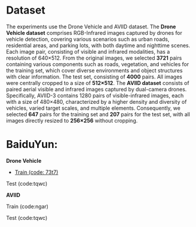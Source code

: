 # **Dataset**
The experiments use the Drone Vehicle and AVIID dataset. The **Drone Vehicle dataset** comprises RGB-Infrared images captured by drones for vehicle detection, covering various scenarios such as urban roads, residential areas, and parking lots, with both daytime and nighttime scenes. Each image pair, consisting of visible and infrared modalities, has a resolution of 640×512. From the original images, we selected **3721** pairs containing various components such as roads, vegetation, and vehicles for the training set, which cover diverse environments and object structures with clear information. The test set, consisting of **4000** pairs. All images were centrally cropped to a size of **512×512**. The **AVIID dataset** consists of paired aerial visible and infrared images captured by dual-camera drones. Specifically, AVIID-3 contains 1280 pairs of visible-infrared images, each with a size of 480×480, characterized by a higher density and diversity of vehicles, varied target scales, and multiple elements. Consequently, we selected **647** pairs for the training set and **207** pairs for the test set, with all images directly resized to **256×256** without cropping.

# **BaiduYun:**
**Drone Vehicle**

- [Train (code: 73t7)](https://pan.baidu.com/s/1bwbwYPP0vih1EdA5SDzJMg)

Test (code:tqwc)

**AVIID**

Train (code:ngar)

Test (code:tqwc)

